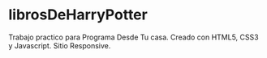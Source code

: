 # librosDeHarryPotter
Trabajo practico para Programa Desde Tu casa. Creado con HTML5, CSS3 y Javascript. Sitio Responsive.
